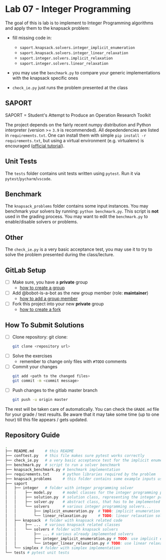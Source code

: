 # Lab 07 - Integer Programming

The goal of this is lab is to implement to Integer Programming algorithms and apply them to the knapsack problem:

* fill missing code in: 
  * `saport.knapsack.solvers.integer_implicit_enumeration`
  * `saport.knapsack.solvers.integer_linear_relaxation`
  * `saport.integer.solvers.implicit_relaxation`
  * `saport.integer.solvers.linear_relaxation`

* you may use the `benchmark.py` to compare your generic implementations with the knapsack specific ones
* `check_ie.py` just runs the problem presented at the class

## SAPORT

SAPORT = Student's Attempt to Produce an Operation Research Toolkit

The project depends on the fairly recent numpy distribution and Python interpreter (version >= `3.9` is recommended). All depedendencies are listed in `requirements.txt`. One can install them with simple `pip install -r requirements.txt`, but using a virtual environment (e.g. virtualenv) is encouraged ([official tutorial](https://docs.python.org/3/tutorial/venv.html)). 

## Unit Tests

The `tests` folder contains unit tests written using `pytest`. 
Run it via `pytest`/`pycharm`/`vscode`.

## Benchmark

The `knapsack_problems` folder contains some input instances. You may benchmark your solvers by running: `python benchmark.py`.
This script is **not** used in the grading process. You may want to edit the `benchmark.py` to enable/disable solvers or problems.

## Other

The `check_ie.py` is a very basic acceptance test, you may use it to try to solve the problem presented during the class/lecture.

## GitLab Setup 

* [ ] Make sure, you have a **private** group 
  * [how to create a group](https://docs.gitlab.com/ee/user/group/#create-a-group)
* [ ] Add @bobot-is-a-bot as the new group member (role: **maintainer**)
  * [how to add a group member](https://docs.gitlab.com/ee/user/group/#add-users-to-a-group)
* [ ] Fork this project into your new **private** group
  * [how to create a fork](https://docs.gitlab.com/ee/user/project/repository/forking_workflow.html#creating-a-fork)

## How To Submit Solutions

* [ ] Clone repository: git clone:
    ```bash 
    git clone <repository url>
    ```
* [ ] Solve the exercises 
    * remember to change only files with `#TODO` comments
* [ ] Commit your changes
    ```bash
    git add <path to the changed files>
    git commit -m <commit message>
    ```
* [ ] Push changes to the gitlab master branch
    ```bash
    git push -u origin master
    ```

The rest will be taken care of automatically. You can check the `GRADE.md` file for your grade / test results. Be aware that it may take some time (up to one hour) till this file appears / gets updated. 

## Repository Guide

```bash
.
├── README.md     # this README
├── conftest.py   # this file makes sure pytest works correctly 
├── check_ie.py   # a very basic acceptance test for the implicit enumeration solver
├── benchmark.py  # script to run a solver benchmark
├── knapsack_benchmark.py # benchmark implementation
├── requirements.txt      # python libraries required by the problem
├── knapsack_problems     # this folder contains some example inputs used in tests
├── saport 
│   ├── integer   # folder with integer programming solver
│   │    ├── model.py     # model classes for the integer programming problems
│   │    ├── solution.py  # solution class, representing the integer programming solution
│   │    ├── solver.py    # abstract class, that has to be implemented by every interger programming solver
│   │    └── solvers      # various integer programming solvers...
│   │        ├── implicit_enumeration.py  # TODO: implicit enumeration solver for boolean programming
│   │        └── linear_relaxation.py     # TODO: linear relaxation solver for integer programming
│   ├── knapsack  # folder with knapsack related code
│   │    ├── ...  # various knapsack related classes
│   │    └── solvers # folder with knapsack solvers
│   │        ├── ... # various already implemented solvers
│   │        ├── integer_implicit_enumeration.py # TODO: use implicit enumeration to solve the knapsack problem
│   │        └── integer_linear_relaxation.py # TODO: use linear relaxation to solve the knapsack problem
│   └── simplex # folder with simplex implementation      
└── tests # pytest unit tests
```